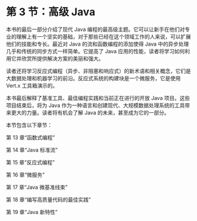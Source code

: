 # 第 3 节：高级 Java

本书的最后一部分介绍了现代 Java 编程的最高级主题。它可以让新手在他们对专业的理解上有一个坚实的基础，对于那些已经在这个领域工作的人来说，可以扩展他们的技能和专长。最近对 Java 的流和函数编程的添加使得 Java 中的异步处理几乎和传统的同步方式一样简单。它提高了 Java 应用的性能，读者将学习如何利用它并欣赏所提供解决方案的美丽和强大。

读者还将学习反应式编程（异步、非阻塞和响应式）的新术语和相关概念，它们是大数据处理和机器学习的前沿。反应式系统的构建块是一个微服务，它是使用 Vert.x 工具箱演示的。

本书最后解释了基准工具、最佳编程实践和当前正在进行的开放 Java 项目。这些项目结束后，将为 Java 作为一种语言和创建现代、大规模数据处理系统的工具带来更大的力量。读者将有机会了解 Java 的未来，甚至成为它的一部分。

本节包含以下章节：

第 13 章“函数式编程”

第 14 章“Java 标准流”

第 15 章“反应式编程”

第 16 章“微服务”

第 17 章“Java 微基准线束”

第 18 章“编写高质量代码的最佳实践”

第 19 章“Java 新特性”